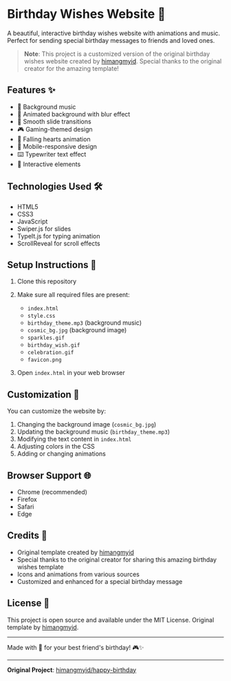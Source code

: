 # Birthday Wishes Website 🎂

A beautiful, interactive birthday wishes website with animations and music. Perfect for sending special birthday messages to friends and loved ones.

> **Note**: This project is a customized version of the original birthday wishes website created by [himangmyid](https://github.com/himangmyid/happy-birthday). Special thanks to the original creator for the amazing template!

## Features ✨

- 🎵 Background music
- 🎨 Animated background with blur effect
- 💫 Smooth slide transitions
- 🎮 Gaming-themed design
- 💝 Falling hearts animation
- 📱 Mobile-responsive design
- ⌨️ Typewriter text effect
- 🎯 Interactive elements

## Technologies Used 🛠️

- HTML5
- CSS3
- JavaScript
- Swiper.js for slides
- TypeIt.js for typing animation
- ScrollReveal for scroll effects

## Setup Instructions 📝

1. Clone this repository
2. Make sure all required files are present:
   - `index.html`
   - `style.css`
   - `birthday_theme.mp3` (background music)
   - `cosmic_bg.jpg` (background image)
   - `sparkles.gif`
   - `birthday_wish.gif`
   - `celebration.gif`
   - `favicon.png`

3. Open `index.html` in your web browser

## Customization 🎨

You can customize the website by:

1. Changing the background image (`cosmic_bg.jpg`)
2. Updating the background music (`birthday_theme.mp3`)
3. Modifying the text content in `index.html`
4. Adjusting colors in the CSS
5. Adding or changing animations

## Browser Support 🌐

- Chrome (recommended)
- Firefox
- Safari
- Edge

## Credits 🙏

- Original template created by [himangmyid](https://github.com/himangmyid/happy-birthday)
- Special thanks to the original creator for sharing this amazing birthday wishes template
- Icons and animations from various sources
- Customized and enhanced for a special birthday message

## License 📄

This project is open source and available under the MIT License. Original template by [himangmyid](https://github.com/himangmyid/happy-birthday).

---

Made with 💙 for your best friend's birthday! 🎮✨ 

---
**Original Project**: [himangmyid/happy-birthday](https://github.com/himangmyid/happy-birthday) 